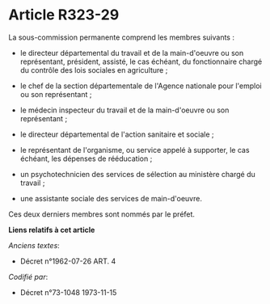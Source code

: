 # Article R323-29

La sous-commission permanente comprend les membres suivants :

- le directeur départemental du travail et de la main-d'oeuvre ou son représentant, président, assisté, le cas échéant, du
fonctionnaire chargé du contrôle des lois sociales en agriculture ;

- le chef de la section départementale de l'Agence nationale pour l'emploi ou son représentant ;

- le médecin inspecteur du travail et de la main-d'oeuvre ou son représentant ;

- le directeur départemental de l'action sanitaire et sociale ;

- le représentant de l'organisme, ou service appelé à supporter, le cas échéant, les dépenses de rééducation ;

- un psychotechnicien des services de sélection au ministère chargé du travail ;

- une assistante sociale des services de main-d'oeuvre.

Ces deux derniers membres sont nommés par le préfet.

**Liens relatifs à cet article**

_Anciens textes_:

  - Décret n°1962-07-26 ART. 4

_Codifié par_:

  - Décret n°73-1048 1973-11-15
